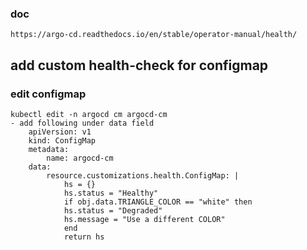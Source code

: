 ### doc
    https://argo-cd.readthedocs.io/en/stable/operator-manual/health/

## add custom health-check for configmap
### edit configmap
    kubectl edit -n argocd cm argocd-cm
    - add following under data field
        apiVersion: v1
        kind: ConfigMap
        metadata:
            name: argocd-cm
        data:
            resource.customizations.health.ConfigMap: |
                hs = {}
                hs.status = "Healthy"
                if obj.data.TRIANGLE_COLOR == "white" then
                hs.status = "Degraded"
                hs.message = "Use a different COLOR"
                end
                return hs
